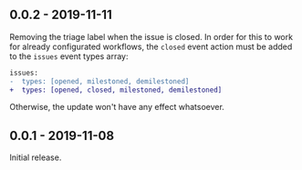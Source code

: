 ## 0.0.2 - 2019-11-11
Removing the triage label when the issue is closed. In order for this to work for already configurated workflows, the `closed` event action must be added to the `issues` event types array:
```diff
issues:
-  types: [opened, milestoned, demilestoned]
+  types: [opened, closed, milestoned, demilestoned]
```
Otherwise, the update won't have any effect whatsoever.

## 0.0.1 - 2019-11-08
Initial release.

